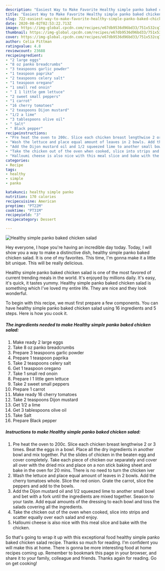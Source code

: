 ```yaml
---
description: "Easiest Way to Make Favorite Healthy simple panko baked chicken salad"
title: "Easiest Way to Make Favorite Healthy simple panko baked chicken salad"
slug: 722-easiest-way-to-make-favorite-healthy-simple-panko-baked-chicken-salad
date: 2020-08-02T02:53:22.713Z
image: https://img-global.cpcdn.com/recipes/e67db9536d96bd33/751x532cq70/healthy-simple-panko-baked-chicken-salad-recipe-main-photo.jpg
thumbnail: https://img-global.cpcdn.com/recipes/e67db9536d96bd33/751x532cq70/healthy-simple-panko-baked-chicken-salad-recipe-main-photo.jpg
cover: https://img-global.cpcdn.com/recipes/e67db9536d96bd33/751x532cq70/healthy-simple-panko-baked-chicken-salad-recipe-main-photo.jpg
author: Celia Pittman
ratingvalue: 4.8
reviewcount: 23688
recipeingredient:
- "2 large eggs"
- "8 oz panko breadcrumbs"
- "3 teaspoons garlic powder"
- "1 teaspoon paprika"
- "2 teaspoons celery salt"
- "1 teaspoon oregano"
- "1 small red onoin"
- " I 1 little gem lettuce"
- "2 sweet small peppers"
- "1 carrot"
- "16 cherry tomatoes"
- "2 teaspoons Dijon mustard"
- "1/2 a lime"
- "3 tablespoons olive oil"
- " Salt"
- " Black pepper"
recipeinstructions:
- "Pre heat the oven to 200c. Slice each chicken breast lengthwise 2 or 3 times. Beat the eggs in a bowl. Place all the dry ingredients in another bowl and mix together. Put the slides of chicken in the beaten egg and cover completely. Take each piece of chicken our separately and cover all over with the dried mix and place on a non stick baking sheet and bake in the oven for 20 mins. There is no need to turn the chicken iver"
- "Wash the lettuce and place equal amount of leaves in 2 bowls. Add the cherry tomatoes whole. Slice the red onion. Grate the carrot, slice the peppers and add to the bowls."
- "Add the Dijon mustard oil and 1/2 squeezed lime to another small bowl and bet with a fork until the ingredients are mixed together. Season to your taste. Add equal amounts of the dressing to each bowl and toss the salads covering all the ingredients."
- "Take the chicken out of the oven when cooked, slice into strips and scatter equally over each salad and enjoy."
- "Halloumi cheese is also nice with this meal slice and bake with the chicken."
categories:
- Recipe
tags:
- healthy
- simple
- panko

katakunci: healthy simple panko 
nutrition: 170 calories
recipecuisine: American
preptime: "PT22M"
cooktime: "PT31M"
recipeyield: "3"
recipecategory: Dessert

---
```



![Healthy simple panko baked chicken salad](https://img-global.cpcdn.com/recipes/e67db9536d96bd33/751x532cq70/healthy-simple-panko-baked-chicken-salad-recipe-main-photo.jpg)

Hey everyone, I hope you're having an incredible day today. Today, I will show you a way to make a distinctive dish, healthy simple panko baked chicken salad. It is one of my favorites. This time, I'm gonna make it a little bit unique. This will be really delicious.

Healthy simple panko baked chicken salad is one of the most favored of current trending meals in the world. It's enjoyed by millions daily. It's easy, it's quick, it tastes yummy. Healthy simple panko baked chicken salad is something which I've loved my entire life. They are nice and they look wonderful.




To begin with this recipe, we must first prepare a few components. You can have healthy simple panko baked chicken salad using 16 ingredients and 5 steps. Here is how you cook it.

<!--inarticleads1-->

##### The ingredients needed to make Healthy simple panko baked chicken salad:

1. Make ready 2 large eggs
1. Take 8 oz panko breadcrumbs
1. Prepare 3 teaspoons garlic powder
1. Prepare 1 teaspoon paprika
1. Take 2 teaspoons celery salt
1. Get 1 teaspoon oregano
1. Take 1 small red onoin
1. Prepare  I 1 little gem lettuce
1. Take 2 sweet small peppers
1. Prepare 1 carrot
1. Make ready 16 cherry tomatoes
1. Take 2 teaspoons Dijon mustard
1. Get 1/2 a lime
1. Get 3 tablespoons olive oil
1. Take  Salt
1. Prepare  Black pepper




<!--inarticleads2-->

##### Instructions to make Healthy simple panko baked chicken salad:

1. Pre heat the oven to 200c. Slice each chicken breast lengthwise 2 or 3 times. Beat the eggs in a bowl. Place all the dry ingredients in another bowl and mix together. Put the slides of chicken in the beaten egg and cover completely. Take each piece of chicken our separately and cover all over with the dried mix and place on a non stick baking sheet and bake in the oven for 20 mins. There is no need to turn the chicken iver
1. Wash the lettuce and place equal amount of leaves in 2 bowls. Add the cherry tomatoes whole. Slice the red onion. Grate the carrot, slice the peppers and add to the bowls.
1. Add the Dijon mustard oil and 1/2 squeezed lime to another small bowl and bet with a fork until the ingredients are mixed together. Season to your taste. Add equal amounts of the dressing to each bowl and toss the salads covering all the ingredients.
1. Take the chicken out of the oven when cooked, slice into strips and scatter equally over each salad and enjoy.
1. Halloumi cheese is also nice with this meal slice and bake with the chicken.




So that's going to wrap it up with this exceptional food healthy simple panko baked chicken salad recipe. Thanks so much for reading. I'm confident you will make this at home. There is gonna be more interesting food at home recipes coming up. Remember to bookmark this page in your browser, and share it to your family, colleague and friends. Thanks again for reading. Go on get cooking!
